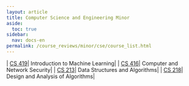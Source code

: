```yaml
---
layout: article
title: Computer Science and Engineering Minor
aside:
  toc: true
sidebar:
  nav: docs-en
permalink: /course_reviews/minor/cse/course_list.html
---
```


| [CS 419](/course_reviews/minor/cse/cs-419)| Introduction to Machine Learning|
| [CS 416](/course_reviews/minor/cse/cs-416)| Computer and Network Security|
| [CS 213](/course_reviews/minor/cse/cs-213)| Data Structures and Algorithms|
| [CS 218](/course_reviews/minor/cse/cs-218)| Design and Analysis of Algorithms|
